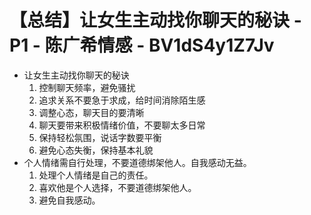 # 【总结】让女生主动找你聊天的秘诀 - P1 - 陈广希情感 - BV1dS4y1Z7Jv

-   让女生主动找你聊天的秘诀
    1.  控制聊天频率，避免骚扰
    2.  追求关系不要急于求成，给时间消除陌生感
    3.  调整心态，聊天目的要清晰
    4.  聊天要带来积极情绪价值，不要聊太多日常
    5.  保持轻松氛围，说话字数要平衡
    6.  避免心态失衡，保持基本礼貌
-   个人情绪需自行处理，不要道德绑架他人。自我感动无益。 
    1.  处理个人情绪是自己的责任。
    2.  喜欢他是个人选择，不要道德绑架他人。
    3.  避免自我感动。
